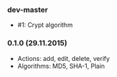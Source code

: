 ### dev-master

* #1: Crypt algorithm

### 0.1.0 (29.11.2015)

* Actions: add, edit, delete, verify
* Algorithms: MD5, SHA-1, Plain
